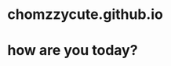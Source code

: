 # chomzzycute.github.io
<!doctype html>
<html>
<head>
  <title> My test website</title>
  </head>
  <body>
  <main>
    <p>
    <h1>how are you today?</h1>
    </p>
</main>
</body>
</html>
